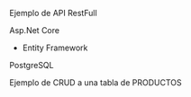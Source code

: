 Ejemplo de API RestFull 

Asp.Net Core
- Entity Framework

PostgreSQL

Ejemplo de CRUD a una tabla de PRODUCTOS
